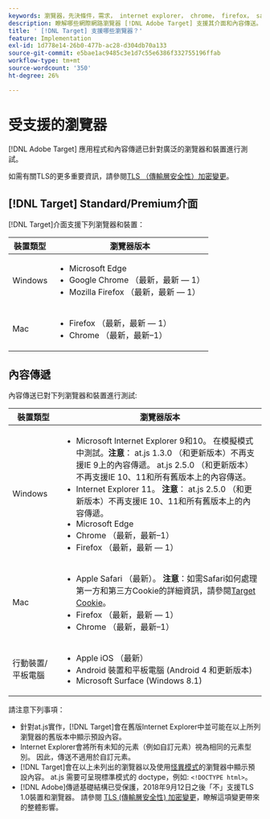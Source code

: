 ```yaml
---
keywords: 瀏覽器，先決條件，需求， internet explorer， chrome， firefox， safari， android， surface，瀏覽器0
description: 瞭解哪些網際網路瀏覽器 [!DNL Adobe Target] 支援其介面和內容傳送。
title: ' [!DNL Target] 支援哪些瀏覽器？'
feature: Implementation
exl-id: 1d778e14-26b0-477b-ac28-d304db70a133
source-git-commit: e5bae1ac9485c3e1d7c55e6386f332755196ffab
workflow-type: tm+mt
source-wordcount: '350'
ht-degree: 26%

---
```


# 受支援的瀏覽器

[!DNL Adobe Target] 應用程式和內容傳遞已針對廣泛的瀏覽器和裝置進行測試。

如需有關TLS的更多重要資訊，請參閱[TLS （傳輸層安全性）加密變更](tls-transport-layer-security-encryption.md)。

## [!DNL Target] Standard/Premium介面

[!DNL Target]介面支援下列瀏覽器和裝置：

| 裝置類型 | 瀏覽器版本 |
|--- |--- |
| Windows | <ul><li>Microsoft Edge</li><li>Google Chrome （最新，最新 — 1）</li><li>Mozilla Firefox （最新，最新 — 1）</li></ul> |
| Mac | <ul><li>Firefox （最新，最新 — 1）</li><li>Chrome （最新，最新–1）</li></ul> |

## 內容傳遞

內容傳送已對下列瀏覽器和裝置進行測試:

| 裝置類型 | 瀏覽器版本 |
|--- |--- |
| Windows | <ul><li>Microsoft Internet Explorer 9和10。 在模擬模式中測試。**注意**： at.js 1.3.0 （和更新版本）不再支援IE 9上的內容傳遞。 at.js 2.5.0 （和更新版本）不再支援IE 10、11和所有舊版本上的內容傳送。</li><li>Internet Explorer 11。 **注意**： at.js 2.5.0 （和更新版本）不再支援IE 10、11和所有舊版本上的內容傳遞。</li><li>Microsoft Edge</li><li>Chrome （最新，最新–1）</li><li>Firefox （最新，最新 — 1）</li></ul> |
| Mac | <ul><li>Apple Safari （最新）。 **注意**：如需Safari如何處理第一方和第三方Cookie的詳細資訊，請參閱[Target Cookie](../implement/client-side/atjs/atjs-cookies.md)。</li><li>Firefox （最新，最新 — 1）</li><li>Chrome （最新，最新–1）</li></ul> |
| 行動裝置/平板電腦 | <ul><li>Apple iOS （最新）</li><li>Android 裝置和平板電腦 (Android 4 和更新版本)</li><li>Microsoft Surface (Windows 8.1)</li></ul> |

請注意下列事項：

* 針對at.js實作，[!DNL Target]會在舊版Internet Explorer中並可能在以上所列瀏覽器的舊版本中顯示預設內容。
* Internet Explorer會將所有未知的元素（例如自訂元素）視為相同的元素型別。 因此，傳送不適用於自訂元素。
* [!DNL Target]會在以上未列出的瀏覽器以及使用[怪異模式](https://en.wikipedia.org/wiki/Quirks_mode)的瀏覽器中顯示預設內容。 at.js 需要可呈現標準模式的 doctype，例如: `<!DOCTYPE html>`。
* [!DNL Adobe]傳遞基礎結構已受保護，2018年9月12日之後「不」支援TLS 1.0裝置和瀏覽器。 請參閱 [TLS (傳輸層安全性) 加密變更](../before-implement/tls-transport-layer-security-encryption.md)，瞭解這項變更帶來的整體影響。
